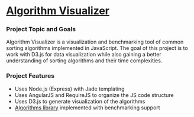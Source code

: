   [Algorithm Visualizer](http://algorithm-visualizer.aws.af.cm/)
==================

### Project Topic and Goals
Algorithm Visualizer is a visualization and benchmarking tool of common sorting algorithms implemented in JavaScript. The goal of this project is to work with D3.js for data visualization while also gaining a better understanding of sorting algorithms and their time complexities.

### Project Features
* Uses Node.js (Express) with Jade templating
* Uses AngularJS and RequireJS to organize the JS code structure
* Uses D3.js to generate visualization of the algorithms
* [Algorithms library](https://github.com/hermantran/js-algorithms) implemented with benchmarking support